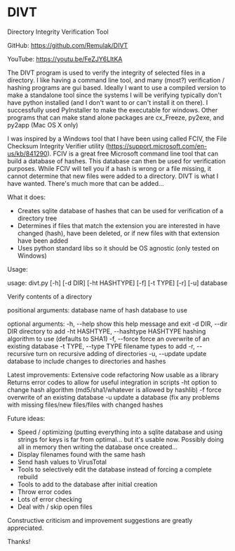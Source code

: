 # DIVT

Directory Integrity Verification Tool

GitHub: https://github.com/Remulak/DIVT

YouTube: https://youtu.be/FeZJY6LItKA

The DIVT program is used to verify the integrity of selected files in a directory.  I like having a command line tool, and many (most?) verification / hashing programs are gui based.  Ideally I want to use a compiled version to make a standalone tool since the systems I will be verifying typically don't have python installed (and I don't want to or can't install it on there).  I successfully used PyInstaller to make the executable for windows.  Other programs that can make stand alone packages are cx_Freeze, py2exe, and py2app (Mac OS X only)

I was inspired by a Windows tool that I have been using called FCIV, the File Checksum Integrity Verifier utility (https://support.microsoft.com/en-us/kb/841290).  FCIV is a great free Microsoft command line tool that can build a database of hashes.  This database can then be used for verification purposes.  While FCIV will tell you if a hash is wrong or a file missing, it cannot determine that new files were added to a directory.  DIVT is what I have wanted.  There's much more that can be added...

What it does:

+ Creates sqlite database of hashes that can be used for verification of a directory tree
+ Determines if files that match the extension you are interested in have changed (hash), have been deleted, or if new files with that extension have been added
+ Uses python standard libs so it should be OS agnostic (only tested on Windows)

Usage:

usage: divt.py [-h] [-d DIR] [-ht HASHTYPE] [-f] [-t TYPE] [-r] [-u] database

Verify contents of a directory

positional arguments:
  database              name of hash database to use

optional arguments:
  -h, --help            show this help message and exit
  -d DIR, --dir DIR     directory to add
  -ht HASHTYPE, --hashtype HASHTYPE
                        hashing algorithm to use (defaults to SHA1)
  -f, --force           force an overwrite of an existing database
  -t TYPE, --type TYPE  filename types to add
  -r, --recursive       turn on recursive adding of directories
  -u, --update          update database to include changes to directories and
                        hashes

Latest improvements:
Extensive code refactoring
Now usable as a library
Returns error codes to allow for useful integration in scripts
-ht option to change hash algorithm (md5/sha1/whatever is allowed by hashlib)
-f force overwrite of an existing database
-u update a database (fix any problems with missing files/new files/files with changed hashes

Future ideas:

+ Speed / optimizing (putting everything into a sqlite database and using strings for keys is far from optimal... but it's usable now.  Possibly doing all in memory then writing the database once created...
+ Display filenames found with the same hash
+ Send hash values to VirusTotal
+ Tools to selectively edit the database instead of forcing a complete rebuild
+ Tools to add to the database after initial creation
+ Throw error codes
+ Lots of error checking
+ Deal with / skip open files

Constructive criticism and improvement suggestions are greatly appreciated.

Thanks!
